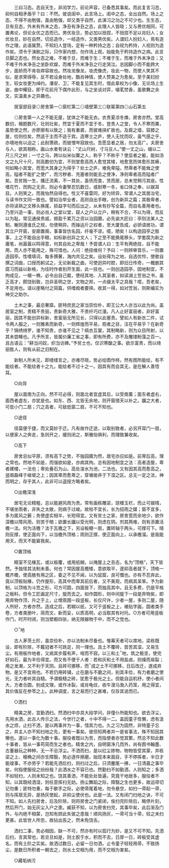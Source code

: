 <!-- { "loadSidebar": true } -->
　　三曰习态。态自天生，非闰学力，前论声容，已备悉其事矣。而此复言习态，抑何自相矛盾乎？曰：不然。彼说闺中，此言场上。闺中之态，全出自然。场上之态，不得不由勉强，虽由勉强，却又类乎自然，此演习之功之不可少也。生生态，旦有旦态，外末有外末之态，净丑有净丑之态，此理人人皆晓；又与男优相同，可置弗论，但论女优之态而已。男优妆旦，势必加以扭捏，不扭捏不足以肖妇人；女优妆旦，妙在自然，切忌造作，一经造作，又类男优矣。人谓妇人扮妇人，焉有造作之理，此语属赘。不知妇人登场，定有一种矜持之态；自视为矜持，人视则为造作矣。须令于演剧之际，只作家内想，勿作场上观，始能免于矜持造作之病。此言旦脚之态也。然女态之难，不难于旦，而难于生；不难于生，而难于外末净丑；又不难于外末净丑之坐卧欢娱，而难于外末净丑之行走哭泣。总因脚小而不能跨大步，面娇而不肯妆瘁容故也。然妆龙像龙，妆虎像虎，妆此一物，而使人笑其不似，是求荣得辱，反不若设身处地，酷肖神情，使人赞美之为愈矣。至于美妇扮生，较女妆更为绰约。潘安、卫，不能复见其生时，借此辈权为小像，无论场上生姿，曲中耀目，即于花前月下偶作此形，与之坐谈对弈，啜茗焚香，虽歌舞之余文，实温柔乡之异趣也。

　　居室部目录◎房舍第一◎窗栏第二◎墙壁第三◎联匾第四◎山石第五

　　◎房舍第一人之不能无屋，犹体之不能无衣。衣贵夏凉冬燠，房舍亦然。堂高数仞，榱题数尺，壮则壮矣，然宜于夏而不宜于冬。登贵人之堂，令人不寒而粟，虽势使之然，亦廖廓有以致之；我有重裘，而彼难挟纩故也。及肩之墙，容膝之屋，俭则俭矣，然适于主而不适于宾。造寒士之庐，使人无忧而叹，虽气感之乎，亦境地有以迫之；此耐萧疏，而彼憎岑寂故也。吾愿显者之居，勿太高广。夫房舍与人，欲其相称。画山水者有诀云：“丈山尺树，寸马豆人。”使一丈之山，缀以二尺三尺之树；一寸之马，跨以似米似粟之人，称乎？不称乎？使显者之躯，能如汤文之九尺十尺，则高数仞为宜，不则堂愈高而人愈觉其矮，地愈宽而体愈形其瘠，何如略小其堂，而宽大其身之为得乎？处士之庐，难免卑隘，然卑者不能耸之使高，隘者不能扩之使广，而污秽者、充塞者则能去之使净，净则卑者高而隘者广矣。吾贫贱一生，播迁流离，不一其处，虽债而食，赁而居，总未觉稍污其座。性嗜花竹，而购之无资，则必令妻孥忍饥数日，或耐寒一冬，省口体之奉，以娱耳目。人则笑之，而我怡然自得也。性又不喜雷同，好为矫异，常谓人之其居治宅，与读书作文同一致也。譬如治举业者，高则自出手眼，创为新异之篇；其极卑者，亦将读熟之文移头换尾，损益字句而后出之，从未有抄写全篇，而自名善用者也。乃至兴造一事，则必肖人之堂以堂，窥人之户以立户，稍有不合，不以为得，而反以为耻。常见通侯贵戚，掷盈千累万之资以治园圃，必先谕大匠曰：亭则法某人之制，榭则遵谁氏之规，勿使稍异。而操运斤之权者，至大厦告成，必骄语居功，谓其立户开窗，安廊置阁，事事皆仿名园，纤毫不谬。噫，陋矣！以构造园亭之胜事，上之不能自出手眼，如标新创异之文人；下之至不能换尾移头，学套腐为新之庸笔，尚嚣嚣以鸣得意，何其自处之卑哉！予尝谓人曰：生平有两绝技，自不能用，而人亦不能用之，殊可惜也。人问：绝技维何？予曰：一则辨审音乐，一则置造园亭。性嗜填词，每多撰著，海内共见之矣。设处得为之地，自选优伶，使歌自撰之词曲，口授而躬试之，无论新裁之曲，可使迥异时腔，即旧日传奇，一概删其腐习而益以新格，为往时作者别开生面，此一技也。一则创造园亭，因地制宜，不拘成见，一榱一桷，必令出自己裁，使经其地、入其室者，如读湖上笠翁之书，虽乏高才，颇饶别致，岂非圣明之世，文物之邦，一点缀太平之具哉？噫，吾老矣，不足用也。请以崖略付之简篇，供嗜痂者要择。收其一得，如对笠翁，则斯编实为神交之助尔。

　　土木之事，最忌奢靡。匪特庶民之家当崇俭朴，即王公大人亦当以此为尚。盖居室之制，贵精不贵丽，贵新奇大雅，不贵纤巧烂漫。凡人止好富丽者，非好富丽，因其不能创异标新，舍富丽无所见长，只得以此塞责。譬如人有新衣二件，试令两人服之，一则雅素而新奇，一则辉煌而平易，观者之目，注在平易乎？在新奇乎？锦绣绮罗，谁不知贵，亦谁不见之？缟衣互裳，其制略新，则为众目所射，以其未尝睹也。凡予所言，皆属价廉工省之事，即有所费，亦不及雕镂粉藻之百一。且古语云：“耕当问奴，织当访婢。”予贫士也，仅识寒酸之事。欲示富贵，而以绮丽胜人，则有从前之旧制在。

　　新制人所未见，即缕缕言之，亦难尽晓，势必绘图作样。然有图所能绘，有不能绘者。不能绘者十之九，能绘者不过十之一。因其有而会其无，是在解人善悟耳。

　　○向背

　　屋以面南为正向。然不可必得，则面北者宜虚其后，以受南薰；面东者虚右，面西者虚左，亦犹是也。如东、西、北皆无余地，则开窗借天以补之。牖之大者，可低小门二扇；穴之高者，可敌低窗二扇，不可不知也。

　　○途径

　　径莫便于捷，而又莫妙于迂。凡有故作迂途，以取别致者，必另开耳门一扇，以便家人之奔走，急则开之，缓则闭之，斯雅俗俱利，而理致兼收矣。

　　○高下

　　房舍忌似平原，须有高下之势，不独园圃为然，居宅亦应如是。前卑后高，理之常也。然地不如是，而强欲如是，亦病其拘。总有因地制宜之法：高者造屋，卑者建楼，一法也；卑处叠石为山，高处浚水为池，二法也。又有因其高而愈高之，竖阁磊峰于峻坡之上；因其卑而愈卑之，穿塘凿井于下湿之区。总无一定之法，神而明之，存乎其人，此非可以遥授方略者矣。

　　○出檐深浅

　　居宅无论精粗，总以能避风雨为贵。常有画栋雕梁，琼楼玉栏，而止可娱晴，不堪坐雨者，非失之太敞，则病于过峻。故柱不宜长，长为招雨之媒；窗不宜多，多为匿风之薮；务使虚实相半，长短得宜。又有贫士之家，房舍宽而余地少，欲作深檐以障风雨，则苦于暗；欲置长牖以受光明，则虑在阴。剂其两难，则有添置活檐一法。何为活檐？法于瓦檐之下，另设板棚一扇，置转轴于两头，可撑可下。晴则反撑，使正面向下，以当檐外顶格；雨则正撑，使正面向上，以承檐溜。是我能用天，而天不能窘我矣。

　　○置顶格

　　精室不见椽瓦，或以板覆，或用纸糊，以掩屋上之丑态，名为“顶格”，天下皆然。予独怪其法制未善。何也？常因屋高檐矮，意欲取平，遂抑高者就下，顶格一概齐檐，使高敞有用之区，委之不见不闻，以为鼠窟，良可慨也。亦有不忍弃此，竟以顶板贴椽，仍作屋形，高其中而卑其前后者，又不美观，而病其呆笨。予为新制，以顶格为斗笠之形，可方可圆，四面皆下，而独高其中。且无多费，仍是平格之板料，但令工匠画定尺寸，旋而去之。如作圆形，则中间旋下一段是弃物矣，即用弃物作顶，升之于上，止增周围一段竖板，长仅尺许，少者一屋，多则二屋，随人所好，方者亦然。造成之后，若糊以纸，又可于竖板之上，裱贴字画，圆者类手卷，方者类册叶，简而文，新而妥，以质高明，必当取其有衬托。○方者可用竖板作门，时开时闭，则当壁橱四张，纳无限器物于中，而不之觉也。

　　○地

　　古人茅茨土阶，虽崇俭朴，亦以法制未尽备也。惟幕天者可以席地，梁栋既设，即有阶除，不戴冠者不可跣足，同一理也。且土不覆砖，尝苦其湿，又易生尘。有用板作地者，又病其步履有声，喧而不寂。以三和土地，筑之极坚，使完好如石，最为丰俭得宜。而又有不便于人者：若和灰和土不用盐卤，则燥而易裂；用之发潮，又不利于天阴。且砖可挪移，而成之土不可挪移，日后改迁，遂成弃物，是又不宜用也。不若仍用砖铺，止在磨与不磨之间，别其丰俭，有力者磨之使光，无力者听其自糙。予谓极糙之砖，犹愈于极光之土。但能自运机杼，使小者间大，方者合圆，别成文理，或作冰裂，或肖龟纹，收牛溲马渤入药笼，用之得宜，其价值反在参苓之上。此种调度，言之易而行之甚难，仅存其说而已。

　　○洒扫

　　精美之房，宜勤洒扫。然洒扫中亦具大段学问，非僮仆所能知也。欲去浮尘，先用水洒，此古人传示之法，今世行之者，十中不得一二。盖因童子性懒，虑有汲水之烦，止扫不洒，是以两事并为一事，惜其力也。久之习为固然，非特童子忘之，并主人亦不知扫地之先，更有一事矣。彼但知两者并一是省事法，殊不知因其懒也。遂以一事化为数十事。服役者既以为苦，而指使者亦觉其繁，然总不知此数十事者，皆从一事苟简而生之者也。精舍之内，自明窗净几而外，尚有图书翰墨、古董器玩之种种，无一不忌浮尘。不洒而扫，是以红尘掺物，物物皆受其蒙，并栋梁之上、榱桷之间亦生障翳，势必逐件擦磨，始现本来面目，手不停挥者，半日才能竣事，不亦劳乎？若能先洒后扫，则扫过之后，只须麈尾一拂，一日清晨之事毕矣，何指使服役之纷纷哉？此洒水之不容已也。然勤扫不如勤洒，人则知之；多洒不如轻扫，人则未知之也。饶其善洒，不能处处皆遍，究竟干地居多，服役者不知，以其既经洒湿，则任意挥扫无妨。扬尘舞蹈之际，障翳之生也更多，故运帚切记勿重；匪特勿重，每于歇手之际，必使帚尾着地，勿令悬空，如扫一帚起一帚，则与挥扇无异，是扬灰使起，非抑尘使伏也。此是一法。又有闭门扫地之诀，不可不知。如人先扫房舍，后及阶除，则将房舍之门紧闭，俟扫完阶除后，略停片刻，然后开门，始无灰尘入户之患。臧获不知，以为房舍扫完，其事毕矣，此后渐及门外，与内绝不相蒙，岂知有顾此失彼之患哉！顺风扬灰，一帚可当十帚，较之未扫更甚。此皆世人所忽，故拈出告之，然未免饶舌。

　　洒扫二事，势必相因，缺一不可，然亦有时以孤行为妙，是又不可不知。先洒后扫，言其常也，若旦旦如是，则土胶于水，积而不去，日厚一日，砖板受其虚名，而有土阶之实矣。故洒过数日，必留一日勿洒，止令童子轻轻用帚，不致扬尘，是数日所积者一朝去之，则水土交相为用，而不交相为害矣。

　　○藏垢纳污

